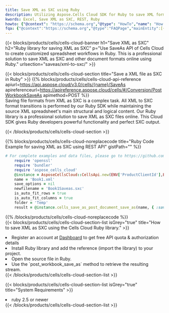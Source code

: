 ```yaml
---
title: Save XML as SXC using Ruby 
description: Utilizing Aspose.Cells Cloud SDK for Ruby to save XML format file as SXC format file. 
kwords: Excel, Save XML as SXC, REST, Ruby
howto: {"@context": "https://schema.org","@type": "HowTo","name": "How to save XML as SXC using the Cells Cloud Ruby library.","description": "How to save XML as SXC using the Cells Cloud Ruby library.","image": {"@type": "ImageObject"},"url": "/ruby/saveas/xml-to-sxc/","step": [{ "@type": "HowToStep","name": "How to save XML as SXC using the Cells Cloud Ruby library. step 1", "image": {"@type": "ImageObject",},"url": "/ruby/saveas/xml-to-sxc/","text": "Register an account at <a href='https://dashboard.aspose.cloud/'>Dashboard</a> to get free API quota & authorization details",},{ "@type": "HowToStep","name": "How to save XML as SXC using the Cells Cloud Ruby library. step 1", "image": {"@type": "ImageObject",},"url": "/ruby/saveas/xml-to-sxc/","text": "Install Ruby library and add the reference (import the library) to your project.",},{ "@type": "HowToStep","name": "How to save XML as SXC using the Cells Cloud Ruby library. step 1", "image": {"@type": "ImageObject",},"url": "/ruby/saveas/xml-to-sxc/","text": "Open the source file in Ruby.",},{ "@type": "HowToStep","name": "How to save XML as SXC using the Cells Cloud Ruby library. step 1", "image": {"@type": "ImageObject",},"url": "/ruby/saveas/xml-to-sxc/","text": "Use the `post_workbook_save_as` method to retrieve the resulting stream.",}, ],"supply": {"@type": "HowToSupply","name": "document"},"tool": [{"@type": "HowToTool","name": "RubyMine, Visual Studio Code, Aptana Studio, NetBeans"},{"@type": "HowToTool","name": "Aspose Cells"}],"totalTime": "PT6M"}
fqa: {"@context":"https://schema.org","@type":"FAQPage","mainEntity":[{"@type":"Question","name":"Why save file as other formats file in C# using REST API?","acceptedAnswer":{"@type":"Answer","text":"Documents are encoded in many ways, and some files may be incompatible with the software you use. To open and read such files, just save them as appropriate file formats.<br/><ol><li>Install .NET SDK and add the reference (import the library) to your project.</li><li>Open the source file in C# using REST API.</li><li>Call the PostWorkbookSaveAsRequest() method, passing an output filename with required extension.</li><li>Get the result of save as a separate file.</li></ol>"}},{"@type":"Question","name":"What file formats can I save as with your C# library?","acceptedAnswer":{"@type":"Answer","text":"We support a variety of file formats for conversion using .NET library, including XLSX, Excel, xls , PDF, CSV, HTML, Markdown, XML, PNG, JPG, TIFF, Json, TXT and many more."}},{"@type":"Question","name":"What is the maximum allowed file size for conversion using this .NET library?","acceptedAnswer":{"@type":"Answer","text":"There are no file size limits for format conversions using .NET library."}}]}
---
```



{{< blocks/products/cells/cells-cloud-banner h1="Save XML as SXC" h2="Ruby library for saving XML as SXC" p="Use SaveAs API of Cells Cloud to create customized spreadsheet workflows in Ruby. This is a professional solution to save XML as SXC and other document formats online using Ruby." urlsection="saveas/xml-to-sxc/" >}}

{{< blocks/products/cells/cells-cloud-section  title="Save a XML file as SXC in Ruby" >}}
{{% blocks/products/cells/cells-cloud-api-reference  apiurl=https://api.aspose.cloud/v3.0/cells/{name}/SaveAs  apireferenceurl=https://apireference.aspose.cloud/cells/#/Conversion/PostWorkbookSaveAs  apimethod=POST %}}
<br/>
Saving file formats from XML as SXC is a complex task. All XML to SXC format transitions is performed by our Ruby SDK while maintaining the source XML spreadsheet's main structural and logical content. Our Ruby library is a professional solution to save XML as SXC files online. This Cloud SDK gives Ruby developers powerful functionality and perfect SXC output.

{{< /blocks/products/cells/cells-cloud-section >}}

{{% blocks/products/cells/cells-cloud-noreplacecode title="Ruby Code Example for saving XML as SXC using REST API" gistPath="" %}}
  
```ruby
# For complete examples and data files, please go to https://github.com/aspose-cells-cloud/aspose-cells-cloud-ruby/
    require 'openssl'
    require 'bundler'
    require 'aspose_cells_cloud'
    @instance = AsposeCellsCloud::CellsApi.new(ENV['ProductClientId'],ENV['ProductClientSecret'])
    name = 'Book1.xml'
    save_options = nil
    newfilename = 'Book1Saveas.sxc'
    is_auto_fit_rows = true
    is_auto_fit_columns = true
    folder = 'Temp'
    result = @instance.cells_save_as_post_document_save_as(name, { :save_options=>save_options, :newfilename=>(folder+"/"+newfilename), :is_auto_fit_rows=>is_auto_fit_rows, :is_auto_fit_columns=>is_auto_fit_columns, :folder=>folder})
```
  
{{% /blocks/products/cells/cells-cloud-noreplacecode  %}}
<br/>
{{< blocks/products/cells/cells-cloud-section-list isGrey="true"  title="How to save XML as SXC using the Cells Cloud Ruby library." >}}
<li>Register an account at <a href="https://dashboard.aspose.cloud/">Dashboard</a> to get free API quota & authorization details</li>
<li>Install Ruby library and add the reference (import the library) to your project.</li>
<li>Open the source file in Ruby.</li>
<li>Use the `post_workbook_save_as` method to retrieve the resulting stream.</li>
{{< /blocks/products/cells/cells-cloud-section-list >}}

{{< blocks/products/cells/cells-cloud-section-list isGrey="true"  title="System Requirements" >}}
<li>ruby 2.5 or newer</li>
{{< /blocks/products/cells/cells-cloud-section-list >}}
